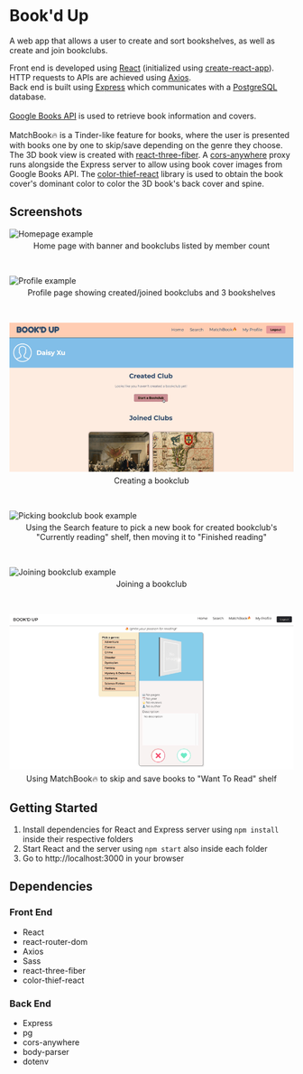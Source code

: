 # Book'd Up
A web app that allows a user to create and sort bookshelves, as well as create and join bookclubs.

Front end is developed using [React](https://github.com/facebook/react) (initialized using [create-react-app](https://github.com/facebook/create-react-app)). HTTP requests to APIs are achieved using [Axios](https://github.com/axios/axios).
<br>
Back end is built using [Express](https://github.com/expressjs/express) which communicates with a [PostgreSQL](https://www.postgresql.org/) database.
<br><br>
[Google Books API](https://developers.google.com/books) is used to retrieve book information and covers.
<br><br>
MatchBook🔥 is a Tinder-like feature for books, where the user is presented with books one by one to skip/save depending on the genre they choose. The 3D book view is created with [react-three-fiber](https://github.com/pmndrs/react-three-fiber). A [cors-anywhere](https://github.com/Rob--W/cors-anywhere) proxy runs alongside the Express server to allow using book cover images from Google Books API. The [color-thief-react](https://github.com/jonyw4/color-thief-react) library is used to obtain the book cover's dominant color to color the 3D book's back cover and spine.

## Screenshots
![Homepage example](https://raw.githubusercontent.com/saadsidd/bookd-up/main/docs/homepage.gif)
<p align="center" style="margin-top: -10px">Home page with banner and bookclubs listed by member count</p>

<br>

![Profile example](https://raw.githubusercontent.com/saadsidd/bookd-up/main/docs/profile.gif)
<p align="center" style="margin-top: -10px">Profile page showing created/joined bookclubs and 3 bookshelves</p>

<br>

![Creating bookclub example](https://raw.githubusercontent.com/saadsidd/bookd-up/main/docs/creating-bookclub.gif)
<p align="center" style="margin-top: -10px">Creating a bookclub</p>

<br>

![Picking bookclub book example](https://raw.githubusercontent.com/saadsidd/bookd-up/main/docs/picking-bookclub-book.gif)
<p align="center" style="margin-top: -10px">Using the Search feature to pick a new book for created bookclub's "Currently reading" shelf, then moving it to "Finished reading"</p>

<br>

![Joining bookclub example](https://raw.githubusercontent.com/saadsidd/bookd-up/main/docs/joining-bookclub.gif)
<p align="center" style="margin-top: -10px">Joining a bookclub</p>

<br>

![MatchBook example](https://raw.githubusercontent.com/saadsidd/bookd-up/main/docs/matchbook.gif)
<p align="center" style="margin-top: -10px">Using MatchBook🔥 to skip and save books to "Want To Read" shelf</p>

## Getting Started
1. Install dependencies for React and Express server using `npm install` inside their respective folders
2. Start React and the server using `npm start` also inside each folder
3. Go to http://localhost:3000 in your browser

## Dependencies
### Front End
- React
- react-router-dom
- Axios
- Sass
- react-three-fiber
- color-thief-react

### Back End
- Express
- pg
- cors-anywhere
- body-parser
- dotenv